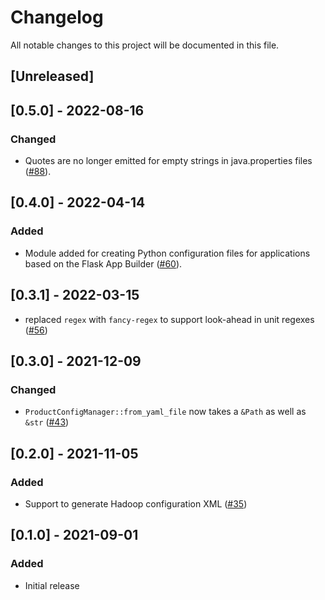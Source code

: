 # Changelog

All notable changes to this project will be documented in this file.

## [Unreleased]

## [0.5.0] - 2022-08-16

### Changed

- Quotes are no longer emitted for empty strings in java.properties files ([#88]).

[#88]: https://github.com/stackabletech/product-config/pull/88

## [0.4.0] - 2022-04-14

### Added

- Module added for creating Python configuration files for applications based on the Flask App
  Builder ([#60]).

[#60]: https://github.com/stackabletech/product-config/pull/60

## [0.3.1] - 2022-03-15

- replaced `regex` with `fancy-regex` to support look-ahead in unit regexes ([#56])

[#56]: https://github.com/stackabletech/product-config/pull/56

## [0.3.0] - 2021-12-09

### Changed
- `ProductConfigManager::from_yaml_file` now takes a `&Path` as well as `&str` ([#43])

[#43]: https://github.com/stackabletech/product-config/pull/43

## [0.2.0] - 2021-11-05


### Added
- Support to generate Hadoop configuration XML ([#35])

[#35]: https://github.com/stackabletech/product-config/pull/35

## [0.1.0] - 2021-09-01

### Added

- Initial release
